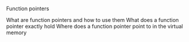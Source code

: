 Function pointers

What are function pointers and how to use them
What does a function pointer exactly hold
Where does a function pointer point to in the virtual memory
